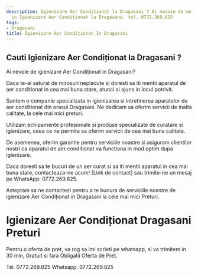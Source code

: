 ```yaml
---
description: Igienizare Aer Condiționat la Dragasani ? Ai nevoie de un profesionist
  in Igienizare Aer Condiționat la Dragasani. tel. 0772.269.825
tags:
- Dragasani
title: Igienizare Aer Condiționat In Dragasani
---
```



## Cauti Igienizare Aer Condiționat la Dragasani ?

Ai nevoie de igienizare Aer Condiționat in Dragasani? 

Daca te-ai saturat de mirosuri neplacute si doresti sa iti mentii aparatul de aer conditionat in cea mai buna stare, atunci ai ajuns in locul potrivit. 

Suntem o companie specializata in igienizarea si intretinerea aparatelor de aer conditionat din orasul Dragasani. Ne dedicam sa oferim servicii de inalta calitate, la cele mai mici preturi. 

Utilizam echipamente profesionale si produse specializate de curatare si igienizare, ceea ce ne permite sa oferim servicii de cea mai buna calitate.

De asemenea, oferim garantie pentru serviciile noastre si asiguram clientilor nostri ca aparatul de aer conditionat va functiona in mod optim dupa igienizare.

Daca doresti sa te bucuri de un aer curat si sa iti mentii aparatul in cea mai buna stare, contacteaza-ne acum! [Link de contact] sau trimite-ne un mesaj pe WhatsApp: 0772.269.825. 

Asteptam sa ne contactezi pentru a te bucura de serviciile noastre de igienizare Aer Condiționat in Dragasani la cele mai mici Preturi.

# Igienizare Aer Condiționat Dragasani Preturi
Pentru o oferta de pret, va rog sa imi scrieti pe whatsapp, si va trimitem in 30 min, Gratuit si fara Obligatii Oferta de Pret.

Tel. 0772.269.825
Whatsapp. 0772.269.825